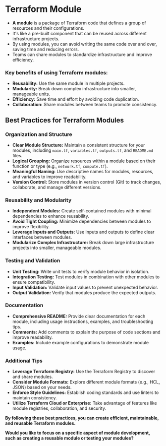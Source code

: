# Terraform Module
* **A module** is a package of Terraform code that defines a group of resources and their configurations.
* It's like a pre-built component that can be reused across different infrastructure projects.
* By using modules, you can avoid writing the same code over and over, saving time and reducing errors.
* Teams can share modules to standardize infrastructure and improve efficiency.

### Key benefits of using Terraform modules:

* **Reusability:** Use the same module in multiple projects.
* **Modularity:** Break down complex infrastructure into smaller, manageable units.
* **Efficiency:** Save time and effort by avoiding code duplication.
* **Collaboration:** Share modules between teams to promote consistency.


## Best Practices for Terraform Modules

### Organization and Structure
* **Clear Module Structure:** Maintain a consistent structure for your modules, including `main.tf`, `variables.tf`, `outputs.tf`, and `README.md` files.
* **Logical Grouping:** Organize resources within a module based on their function or type (e.g., `network.tf`, `compute.tf`).
* **Meaningful Naming:** Use descriptive names for modules, resources, and variables to improve readability.
* **Version Control:** Store modules in version control (Git) to track changes, collaborate, and manage different versions.

### Reusability and Modularity
* **Independent Modules:** Create self-contained modules with minimal dependencies to enhance reusability.
* **Avoid Tight Coupling:** Minimize dependencies between modules to improve flexibility.
* **Leverage Inputs and Outputs:** Use inputs and outputs to define clear interfaces between modules.
* **Modularize Complex Infrastructure:** Break down large infrastructure projects into smaller, manageable modules.

### Testing and Validation
* **Unit Testing:** Write unit tests to verify module behavior in isolation.
* **Integration Testing:** Test modules in combination with other modules to ensure compatibility.
* **Input Validation:** Validate input values to prevent unexpected behavior.
* **Output Validation:** Verify that modules produce the expected outputs.

### Documentation
* **Comprehensive README:** Provide clear documentation for each module, including usage instructions, examples, and troubleshooting tips.
* **Comments:** Add comments to explain the purpose of code sections and improve readability.
* **Examples:** Include example configurations to demonstrate module usage.

### Additional Tips
* **Leverage Terraform Registry:** Use the Terraform Registry to discover and share modules.
* **Consider Module Formats:** Explore different module formats (e.g., HCL, JSON) based on your needs.
* **Enforce Style Guidelines:** Establish coding standards and use linters to maintain consistency.
* **Utilize Terraform Cloud or Enterprise:** Take advantage of features like module registries, collaboration, and security.

**By following these best practices, you can create efficient, maintainable, and reusable Terraform modules.**

**Would you like to focus on a specific aspect of module development, such as creating a reusable module or testing your modules?** 

